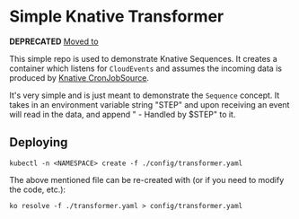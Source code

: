 # Simple Knative Transformer
**DEPRECATED**
[Moved to](https://github.com/knative/eventing-contrib/tree/master/cmd/appender)

This simple repo is used to demonstrate Knative Sequences. It creates a container
which listens for `CloudEvents` and assumes the incoming data is produced by
[Knative CronJobSource](https://knative.dev/docs/eventing/samples/cronjob-source/).

It's very simple and is just meant to demonstrate the `Sequence` concept. It takes
in an environment variable string "STEP" and upon receiving an event will read
in the data, and append " - Handled by $STEP" to it.

## Deploying

```shell
kubectl -n <NAMESPACE> create -f ./config/transformer.yaml
```

The above mentioned file can be re-created with (or if you need to modify the code, etc.):

```shell
ko resolve -f ./transformer.yaml > config/transformer.yaml
```

